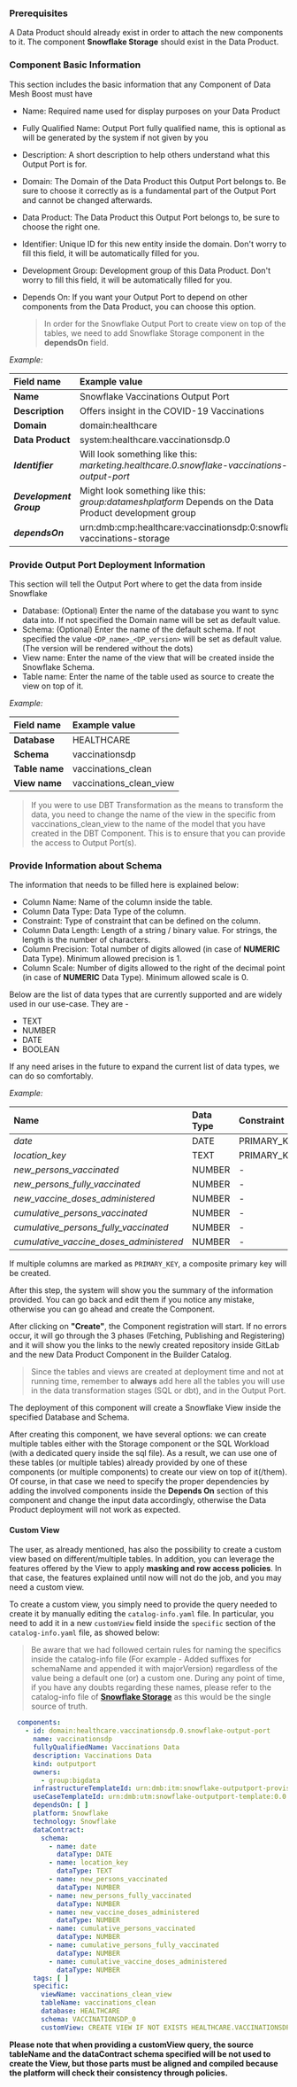 ### Prerequisites

A Data Product should already exist in order to attach the new components to it. The component **Snowflake Storage** should exist in the Data Product.

### Component Basic Information

This section includes the basic information that any Component of Data Mesh Boost must have

- Name: Required name used for display purposes on your Data Product
- Fully Qualified Name: Output Port fully qualified name, this is optional as will be generated by the system if not given by you
- Description: A short description to help others understand what this Output Port is for.
- Domain: The Domain of the Data Product this Output Port belongs to. Be sure to choose it correctly as is a fundamental part of the Output Port and cannot be changed afterwards.
- Data Product: The Data Product this Output Port belongs to, be sure to choose the right one.
- Identifier: Unique ID for this new entity inside the domain. Don't worry to fill this field, it will be automatically filled for you.
- Development Group: Development group of this Data Product. Don't worry to fill this field, it will be automatically filled for you.
- Depends On: If you want your Output Port to depend on other components from the Data Product, you can choose this option.

  > In order for the Snowflake Output Port to create view on top of the tables, we need to add Snowflake Storage component in the **dependsOn** field.

*Example:*

| Field name              | Example value                                                                                           |
|:------------------------|:--------------------------------------------------------------------------------------------------------|
| **Name**                | Snowflake Vaccinations Output Port                                                                      |
| **Description**         | Offers insight in the COVID-19 Vaccinations                                                             |
| **Domain**              | domain:healthcare                                                                                       |
| **Data Product**        | system:healthcare.vaccinationsdp.0                                                                      |
| ***Identifier***        | Will look something like this: *marketing.healthcare.0.snowflake-vaccinations-output-port*              |
| ***Development Group*** | Might look something like this: *group:datameshplatform* Depends on the Data Product development group  |
| ***dependsOn***         | urn:dmb:cmp:healthcare:vaccinationsdp:0:snowflake-vaccinations-storage                                  |


### Provide Output Port Deployment Information

This section will tell the Output Port where to get the data from inside Snowflake

- Database: (Optional) Enter the name of the database you want to sync data into. If not specified the Domain name will be set as default value.
- Schema: (Optional) Enter the name of the default schema. If not specified the value `<DP_name>_<DP_version>` will be set as default value. (The version will be rendered without the dots)
- View name: Enter the name of the view that will be created inside the Snowflake Schema.
- Table name: Enter the name of the table used as source to create the view on top of it.

*Example:*

| Field name     | Example value           |
|:---------------|:------------------------|
| **Database**   | HEALTHCARE              |
| **Schema**     | vaccinationsdp          |
| **Table name** | vaccinations_clean      |
| **View name**  | vaccinations_clean_view |

  > If you were to use DBT Transformation as the means to transform the data, you need to change the name of the view in the specific from vaccinations_clean_view to the name of the model that you have created in the DBT Component. This is to ensure that you can provide the access to Output Port(s).


### Provide Information about Schema

The information that needs to be filled here is explained below:

- Column Name: Name of the column inside the table.
- Column Data Type: Data Type of the column.
- Constraint: Type of constraint that can be defined on the column.
- Column Data Length: Length of a string / binary value. For strings, the length is the number of characters.
- Column Precision: Total number of digits allowed (in case of **NUMERIC** Data Type). Minimum allowed precision is 1.
- Column Scale: Number of digits allowed to the right of the decimal point (in case of **NUMERIC** Data Type). Minimum allowed scale is 0.

Below are the list of data types that are currently supported and are widely used in our use-case. They are -

- TEXT
- NUMBER
- DATE
- BOOLEAN

If any need arises in the future to expand the current list of data types, we can do so comfortably.

*Example:*

| Name                                    | Data Type | Constraint  | Data Length | Precision | Scale |
|:----------------------------------------|:----------|:------------|:------------|:----------|:------|
| _date_                                  | DATE      | PRIMARY_KEY | -           | -         | -     |
| _location_key_                          | TEXT      | PRIMARY_KEY | -           | -         | -     |
| _new_persons_vaccinated_                | NUMBER    | -           | -           | -         | -     |
| _new_persons_fully_vaccinated_          | NUMBER    | -           | -           | -         | -     |
| _new_vaccine_doses_administered_        | NUMBER    | -           | -           | -         | -     |
| _cumulative_persons_vaccinated_         | NUMBER    | -           | -           | -         | -     |
| _cumulative_persons_fully_vaccinated_   | NUMBER    | -           | -           | -         | -     |
| _cumulative_vaccine_doses_administered_ | NUMBER    | -           | -           | -         | -     |

If multiple columns are marked as `PRIMARY_KEY`, a composite primary key will be created.

After this step, the system will show you the summary of the information provided. You can go back and edit them if you notice any mistake, otherwise you can go ahead and create the Component.

After clicking on **"Create"**, the Component registration will start. If no errors occur, it will go through the 3 phases (Fetching, Publishing and Registering) and it will show you the links to the newly created repository inside GitLab and the new Data Product Component in the Builder Catalog.

  > Since the tables and views are created at deployment time and not at running time, remember to **always** add here all the tables you will use in the data transformation stages (SQL or dbt), and in the Output Port.

The deployment of this component will create a Snowflake View inside the specified Database and Schema.

After creating this component, we have several options: we can create multiple tables either with the Storage component or the SQL Workload (with a dedicated query inside the sql file). As a result, we can use one of these tables (or multiple tables) already provided by one of these components (or multiple components) to create our view on top of it(/them). Of course, in that case we need to specify the proper dependencies by adding the involved components inside the **Depends On** section of this component and change the input data accordingly, otherwise the Data Product deployment will not work as expected.

#### Custom View

The user, as already mentioned, has also the possibility to create a custom view based on different/multiple tables. In addition, you can leverage the features offered by the View to apply **masking and row access policies**. In that case, the features explained until now will not do the job, and you may need a custom view.

To create a custom view, you simply need to provide the query needed to create it by manually editing the `catalog-info.yaml` file. In particular, you need to add it in a new `customView` field inside the `specific` section of the `catalog-info.yaml` file, as showed below:

  > Be aware that we had followed certain rules for naming the specifics inside the catalog-info file (For example - Added suffixes for schemaName and appended it with majorVersion) regardless of the value being a default one (or) a custom one. During any point of time, if you have any doubts regarding these names, please refer to the catalog-info file of [**Snowflake Storage**](https://github.com/agile-lab-dev/witboost-snowflake-storage-area-template) as this would be the single source of truth.


```yaml
  components:
    - id: domain:healthcare.vaccinationsdp.0.snowflake-output-port
      name: vaccinationsdp
      fullyQualifiedName: Vaccinations Data
      description: Vaccinations Data
      kind: outputport
      owners:
        - group:bigdata
      infrastructureTemplateId: urn:dmb:itm:snowflake-outputport-provisioner:0
      useCaseTemplateId: urn:dmb:utm:snowflake-outputport-template:0.0.0
      dependsOn: [ ]
      platform: Snowflake
      technology: Snowflake
      dataContract:
        schema:
          - name: date
            dataType: DATE
          - name: location_key
            dataType: TEXT
          - name: new_persons_vaccinated
            dataType: NUMBER
          - name: new_persons_fully_vaccinated
            dataType: NUMBER
          - name: new_vaccine_doses_administered
            dataType: NUMBER
          - name: cumulative_persons_vaccinated
            dataType: NUMBER
          - name: cumulative_persons_fully_vaccinated
            dataType: NUMBER
          - name: cumulative_vaccine_doses_administered
            dataType: NUMBER
      tags: [ ]
      specific:
        viewName: vaccinations_clean_view
        tableName: vaccinations_clean
        database: HEALTHCARE
        schema: VACCINATIONSDP_0
        customView: CREATE VIEW IF NOT EXISTS HEALTHCARE.VACCINATIONSDP_0.vaccinations_clean_view AS (SELECT * FROM HEALTHCARE.VACCINATIONSDP_0.vaccinations_clean);
```

**Please note that when providing a customView query, the source tableName and the dataContract schema specified will be not used to create the View, but those parts must be aligned and compiled because the platform will check their consistency through policies.**
